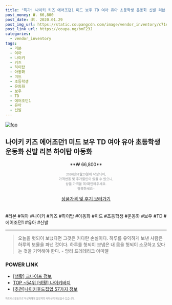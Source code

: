 ```yaml
--- 
title: "특가! 나이키 키즈 에어조던1 미드 보우 TD 여아 유아 초등학생 운동화 신발 리본 하..." 
post_money: ₩. 66,800 
post_date: dt. 2020.01.29 
post_img_url: https://static.coupangcdn.com/image/vendor_inventory/c71e/b4325efe37b657acc5d053e8527e9480cf3fb800ecae7918ce2b24176cea.jpg 
post_link_url: https://coupa.ng/bnF23J 
categories: 
  - vendor_inventory 
tags: 
  - 리본 
  - 여아 
  - 나이키 
  - 키즈 
  - 하이탑 
  - 아동화 
  - 미드 
  - 초등학생 
  - 운동화 
  - 보우 
  - TD 
  - 에어조던1 
  - 유아 
  - 신발 
--- 
```

[![foo](https://static.coupangcdn.com/image/vendor_inventory/c71e/b4325efe37b657acc5d053e8527e9480cf3fb800ecae7918ce2b24176cea.jpg)](https://coupa.ng/bnF23J) 

## 나이키 키즈 에어조던1 미드 보우 TD 여아 유아 초등학생 운동화 신발 리본 하이탑 아동화 
<p style="text-align: center;">**₩ 66,800**</p> 
<p style="text-align: center;"><span style="color: #898c8f; font-family: Georgia,Times,serif; font-size: 0.75em;">2020년01월29일에 작성되어, <br>가격변동 및 추가할인이 있을 수 있으니,<br> 상품 가격을 꼭!확인해주세요.<br>행복하세요~</span> 
</p>	 
<div markdown="0" style="text-align: center;"><a href="https://coupa.ng/bnF23J" class="btn btn--success">상품가격 및 후기 보러가기</a></div> 
<br><br> 
  #리본 #여아 #나이키 #키즈 #하이탑 #아동화 #미드 #초등학생 #운동화 #보우 #TD #에어조던1 #유아 #신발 
<hr> 

> 오늘을 헛되이 보냈다면 그것은 커다란 손실이다. 하루를 유익하게 보낸 사람은 하루의 보물을 파낸 것이다. 하루를 헛되이 보냄은 내 몸을 헛되이 소모하고 있다는 것을 기억해야 한다. - 앙리 프레데리크 아미엘 


### POWER LINK

* <a href="https://blog.naver.com/santokki14/221771563641" target="_blank"> [생활] 크나이프 정보 </a>
* <a href="https://blog.naver.com/fasyy4321/221776663472" target="_blank"> TOP ~54위 [생활] 나이키바지</a>
* <a href="https://blog.naver.com/fasyy4321/221786196911" target="_blank">[추천]나이키후드집업 57가지 정보</a>

<span style="color: #898c8f; font-family: Georgia,Times,serif; font-size: 0.55em;">파트너스활동으로 작성자에게 일정액의 커미션이 제공될수 있습니다.</span> 
